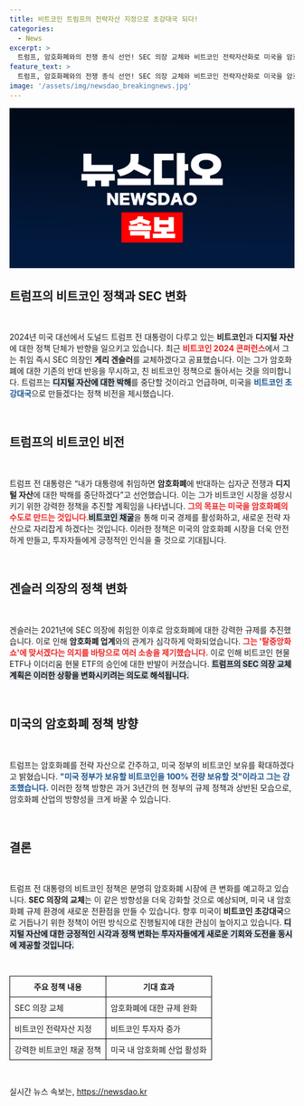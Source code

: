 ```yaml
---
title: 비트코인 트럼프의 전략자산 지정으로 초강대국 되다!
categories:
  - News
excerpt: >
  트럼프, 암호화폐와의 전쟁 종식 선언! SEC 의장 교체와 비트코인 전략자산화로 미국을 암호화폐 강국으로 만들겠다는 패기 만수르의 비전이 unveiled되었습니다. 클릭해 더 알아보세요!
feature_text: >
  트럼프, 암호화폐와의 전쟁 종식 선언! SEC 의장 교체와 비트코인 전략자산화로 미국을 암호화폐 강국으로 만들겠다는 패기 만수르의 비전이 unveiled되었습니다. 클릭해 더 알아보세요!
image: '/assets/img/newsdao_breakingnews.jpg'
---
```


<p><img src="/assets/img/newsdao_breakingnews.jpg" alt="firstkoreanews 속보" /></p>

<h2 data-ke-size="size26">트럼프의 비트코인 정책과 SEC 변화</h2>

<p data-ke-size="size16">&nbsp;</p>

<p data-ke-size="size16">2024년 미국 대선에서 도널드 트럼프 전 대통령이 다루고 있는 <b>비트코인</b>과 <b>디지털 자산</b>에 대한 정책 단체가 반향을 일으키고 있습니다. 최근 <b><span style="color: #ee2323;">비트코인 2024 콘퍼런스</span></b>에서 그는 취임 즉시 SEC 의장인 <b>게리 겐슬러</b>를 교체하겠다고 공표했습니다. 이는 그가 암호화폐에 대한 기존의 반대 반응을 무시하고, 친 비트코인 정책으로 돌아서는 것을 의미합니다. 트럼프는 <b><span style="background-color: #21538527;">디지털 자산에 대한 박해</span></b>를 중단할 것이라고 언급하며, 미국을 <b><span style="color: #1a5490;">비트코인 초강대국</span></b>으로 만들겠다는 정책 비전을 제시했습니다.</p>

<p data-ke-size="size16">&nbsp;</p>

<h2 data-ke-size="size26">트럼프의 비트코인 비전</h2>

<p data-ke-size="size16">&nbsp;</p>

<p data-ke-size="size16">트럼프 전 대통령은 “내가 대통령에 취임하면 <b>암호화폐</b>에 반대하는 십자군 전쟁과 <b>디지털 자산</b>에 대한 박해를 중단하겠다”고 선언했습니다. 이는 그가 비트코인 시장을 성장시키기 위한 강력한 정책을 추진할 계획임을 나타냅니다. <b><span style="color: #ee2323;">그의 목표는 미국을 암호화폐의 수도로 만드는 것입니다</span></b>.<b><span style="background-color: #21538527;">비트코인 채굴</span></b>을 통해 미국 경제를 활성화하고, 새로운 전략 자산으로 자리잡게 하겠다는 것입니다. 이러한 정책은 미국의 암호화폐 시장을 더욱 안전하게 만들고, 투자자들에게 긍정적인 인식을 줄 것으로 기대됩니다.</p>

<p data-ke-size="size16">&nbsp;</p>

<h2 data-ke-size="size26">겐슬러 의장의 정책 변화</h2>

<p data-ke-size="size16">&nbsp;</p>

<p data-ke-size="size16">겐슬러는 2021년에 SEC 의장에 취임한 이후로 암호화폐에 대한 강력한 규제를 추진했습니다. 이로 인해 <b>암호화폐 업계</b>와의 관계가 심각하게 악화되었습니다. <b><span style="color: #ee2323;">그는 '탈중앙화 쇼'에 맞서겠다는 의지를 바탕으로 여러 소송을 제기했습니다.</span></b> 이로 인해 비트코인 현물 ETF나 이더리움 현물 ETF의 승인에 대한 반발이 커졌습니다. <b><span style="background-color: #21538527;">트럼프의 SEC 의장 교체 계획은 이러한 상황을 변화시키려는 의도로 해석됩니다.</span></b></p>

<p data-ke-size="size16">&nbsp;</p>

<h2 data-ke-size="size26">미국의 암호화폐 정책 방향</h2>

<p data-ke-size="size16">&nbsp;</p>

<p data-ke-size="size16">트럼프는 암호화폐를 전략 자산으로 간주하고, 미국 정부의 비트코인 보유를 확대하겠다고 밝혔습니다. <b><span style="color: #1a5490;">"미국 정부가 보유할 비트코인을 100% 전량 보유할 것"이라고 그는 강조했습니다.</span></b> 이러한 정책 방향은 과거 3년간의 현 정부의 규제 정책과 상반된 모습으로, 암호화폐 산업의 방향성을 크게 바꿀 수 있습니다.</p>

<p data-ke-size="size16">&nbsp;</p>

<h2 data-ke-size="size26">결론</h2>

<p data-ke-size="size16">&nbsp;</p>

<p data-ke-size="size16">트럼프 전 대통령의 비트코인 정책은 분명히 암호화폐 시장에 큰 변화를 예고하고 있습니다. <b>SEC 의장의 교체</b>는 이 같은 방향성을 더욱 강화할 것으로 예상되며, 미국 내 암호화폐 규제 환경에 새로운 전환점을 만들 수 있습니다. 향후 미국이 <b>비트코인 초강대국</b>으로 거듭나기 위한 정책이 어떤 방식으로 진행될지에 대한 관심이 높아지고 있습니다. <b><span style="background-color: #21538527;">디지털 자산에 대한 긍정적인 시각과 정책 변화는 투자자들에게 새로운 기회와 도전을 동시에 제공할 것입니다.</span></b></p>

<p data-ke-size="size16">&nbsp;</p>

<table style="width: 100%; border-collapse: collapse;">
    <tr>
        <th style="border: 1px solid black; padding: 8px;">주요 정책 내용</th>
        <th style="border: 1px solid black; padding: 8px;">기대 효과</th>
    </tr>
    <tr>
        <td style="border: 1px solid black; padding: 8px;">SEC 의장 교체</td>
        <td style="border: 1px solid black; padding: 8px;">암호화폐에 대한 규제 완화</td>
    </tr>
    <tr>
        <td style="border: 1px solid black; padding: 8px;">비트코인 전략자산 지정</td>
        <td style="border: 1px solid black; padding: 8px;">비트코인 투자자 증가</td>
    </tr>
    <tr>
        <td style="border: 1px solid black; padding: 8px;">강력한 비트코인 채굴 정책</td>
        <td style="border: 1px solid black; padding: 8px;">미국 내 암호화폐 산업 활성화</td>
    </tr>
</table>

<p data-ke-size="size16">&nbsp;</p>
실시간 뉴스 속보는, <a href="https://newsdao.kr" rel="dofollow">https://newsdao.kr</a>


